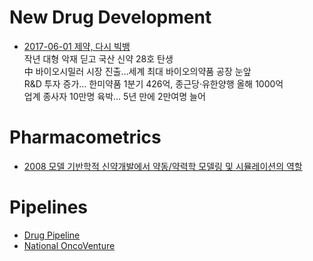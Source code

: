 # New Drug Development

- [2017-06-01 제약, 다시 빅뱅](http://biz.chosun.com/site/data/html_dir/2017/05/31/2017053101621.html#csidx1f0373de91b7fca9bfd0bb0384e3e40)  
작년 대형 악재 딛고 국산 신약 28호 탄생  
中 바이오시밀러 시장 진출…세계 최대 바이오의약품 공장 눈앞  
R&D 투자 증가… 한미약품 1분기 426억, 종근당·유한양행 올해 1000억  
업계 종사자 10만명 육박… 5년 만에 2만여명 늘어  

# Pharmacometrics

- [2008 모델 기반학적 신약개발에서 약동/약력학 모델링 및 시뮬레이션의 역할](http://www.kccp.or.kr/erp/erpmenus/journal_contents/upLoadFiles/18(2)-84(08-25)(p.84~96).pdf)

# Pipelines

- [Drug Pipeline](https://en.wikipedia.org/wiki/Drug_pipeline)
- [National OncoVenture](http://nov.ncc.re.kr/joint-development/pipeline/#;)
